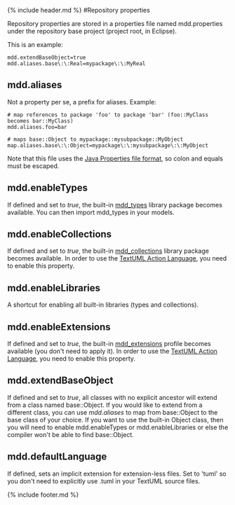 ---
---
{% include header.md %}
#Repository properties

Repository properties are stored in a properties file named
mdd.properties under the repository base project (project root, in
Eclipse).

This is an example:

    mdd.extendBaseObject=true
    mdd.aliases.base\:\:Real=mypackage\:\:MyReal


mdd.aliases
-----------

Not a property per se, a prefix for aliases. Example:

    # map references to package 'foo' to package 'bar' (foo::MyClass becomes bar::MyClass)
    mdd.aliases.foo=bar 

    # maps base::Object to mypackage::mysubpackage::MyObject
    map.aliases.base\:\:Object=mypackage\:\:mysubpackage\:\:MyObject

Note that this file uses the [Java Properties file
format](http://java.sun.com/javase/6/docs/api/java/util/Properties.html#load%28java.io.Reader%29 "http://java.sun.com/javase/6/docs/api/java/util/Properties.html#load%28java.io.Reader%29"),
so colon and equals must be escaped.

mdd.enableTypes
---------------

If defined and set to *true*, the built-in
[mdd\_types](https://github.com/abstratt/textuml/blob/master/plugins/com.abstratt.mdd.core/models/libraries/mdd_types.tuml)
library package becomes available. You can then import mdd\_types in
your models.

mdd.enableCollections
---------------------

If defined and set to *true*, the built-in
[mdd\_collections](https://github.com/abstratt/textuml/blob/master/plugins/com.abstratt.mdd.core/models/libraries/mdd_collections.tuml)
library package becomes available. In order to use the [TextUML Action
Language](behavior.html),
you need to enable this property.

mdd.enableLibraries
-------------------

A shortcut for enabling all built-in libraries (types and collections).

mdd.enableExtensions
--------------------

If defined and set to *true*, the built-in
[mdd\_extensions](https://github.com/abstratt/textuml/blob/master/plugins/com.abstratt.mdd.core/models/profiles/mdd_extensions.tuml)
profile becomes available (you don't need to apply it). In order to use
the [TextUML Action
Language](behavior.html),
you need to enable this property.

mdd.extendBaseObject
--------------------

If defined and set to *true*, all classes with no explicit ancestor will
extend from a class named base::Object. If you would like to extend from
a different class, you can use *mdd.aliases* to map from base::Object to
the base class of your choice. If you want to use the built-in Object
class, then you will need to enable mdd.enableTypes or
mdd.enableLibraries or else the compiler won't be able to find
base::Object.

mdd.defaultLanguage
-------------------

If defined, sets an implicit extension for extension-less files. Set to
'tuml' so you don't need to explicitly use .tuml in your TextUML source
files.

{% include footer.md %}
